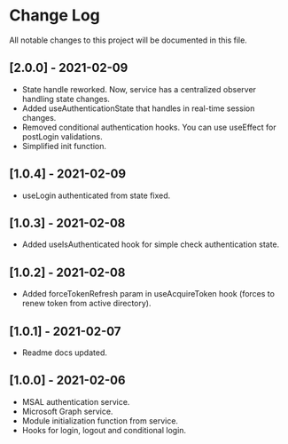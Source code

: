 # Change Log

All notable changes to this project will be documented in this file.

## [2.0.0] - 2021-02-09
-   State handle reworked. Now, service has a centralized observer handling state changes.
-   Added useAuthenticationState that handles in real-time session changes.
-   Removed conditional authentication hooks. You can use useEffect for postLogin validations.
-   Simplified init function.

## [1.0.4] - 2021-02-09
-   useLogin authenticated from state fixed.

## [1.0.3] - 2021-02-08
-   Added useIsAuthenticated hook for simple check authentication state.

## [1.0.2] - 2021-02-08
-   Added forceTokenRefresh param in useAcquireToken hook (forces to renew token from active directory).

## [1.0.1] - 2021-02-07
-   Readme docs updated.

## [1.0.0] - 2021-02-06
-   MSAL authentication service.
-   Microsoft Graph service.
-   Module initialization function from service.
-   Hooks for login, logout and conditional login.
